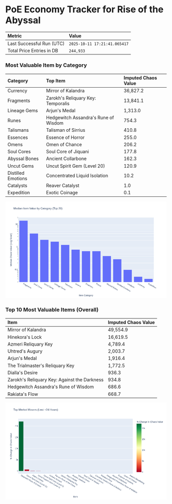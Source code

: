 # PoE Economy Tracker for Rise of the Abyssal

<!-- START_MAINTENANCE -->
| Metric | Value |
|:---|:---|
| Last Successful Run (UTC) | `2025-10-11 17:21:41.065417` |
| Total Price Entries in DB | `244,933` |

<!-- END_MAINTENANCE -->

<!-- START_DATAFRAME_DEBUG -->
<!-- END_DATAFRAME_DEBUG -->

<!-- START_CATEGORY_ANALYSIS -->
### Most Valuable Item by Category
| Category | Top Item | Imputed Chaos Value |
| :--- | :--- | :--- |
| Currency | Mirror of Kalandra | 36,827.2 |
| Fragments | Zarokh's Reliquary Key: Temporalis | 13,841.1 |
| Lineage Gems | Arjun's Medal | 1,313.0 |
| Runes | Hedgewitch Assandra's Rune of Wisdom | 754.3 |
| Talismans | Talisman of Sirrius | 410.8 |
| Essences | Essence of Horror | 255.0 |
| Omens | Omen of Chance | 206.2 |
| Soul Cores | Soul Core of Jiquani | 177.8 |
| Abyssal Bones | Ancient Collarbone | 162.3 |
| Uncut Gems | Uncut Spirit Gem (Level 20) | 120.9 |
| Distilled Emotions | Concentrated Liquid Isolation | 10.2 |
| Catalysts | Reaver Catalyst | 1.0 |
| Expedition | Exotic Coinage | 0.1 |


![Category Analysis Chart](charts/category_analysis.png)
<!-- END_ANALYSIS -->

<!-- START_ANALYSIS -->
### Top 10 Most Valuable Items (Overall)
| Item | Imputed Chaos Value |
| :--- | :--- |
| Mirror of Kalandra | 49,554.9 |
| Hinekora's Lock | 16,619.5 |
| Azmeri Reliquary Key | 4,789.4 |
| Uhtred's Augury | 2,003.7 |
| Arjun's Medal | 1,916.4 |
| The Trialmaster's Reliquary Key | 1,772.5 |
| Dialla's Desire | 936.3 |
| Zarokh's Reliquary Key: Against the Darkness | 934.8 |
| Hedgewitch Assandra's Rune of Wisdom | 686.6 |
| Rakiata's Flow | 668.7 |


![Market Movers Chart](charts/market_movers.png)
<!-- END_ANALYSIS -->
